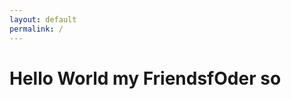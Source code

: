 ```yaml
---
layout: default
permalink: /
---
```


<!--
/ @mt-5 @ps-5 
-->
# Hello World my Friendsf<b>Oder so</b>


<!--
/ 
! screen-mobile 
-->
